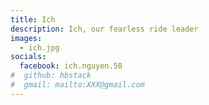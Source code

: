 ```yaml
---
title: Ich
description: Ich, our fearless ride leader
images:
  - ich.jpg
socials:
  facebook: ich.nguyen.58
#  github: hbstack
#  gmail: mailto:XXX@gmail.com
---
```

